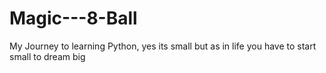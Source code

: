# Magic---8-Ball
My Journey to learning Python, yes its small but as in life you have to start small to dream big
